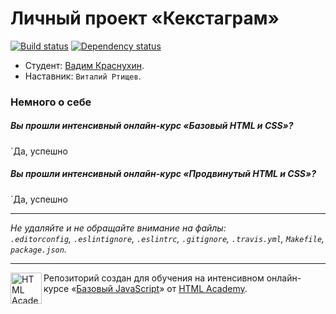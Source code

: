 # Личный проект «Кекстаграм»

[![Build status][travis-image]][travis-url]
[![Dependency status][dependency-image]][dependency-url]

* Студент: [Вадим Краснухин](https://htmlacademy.ru/profile/id118410).
* Наставник: `Виталий Ртищев`.

### Немного о себе

##### Вы прошли интенсивный онлайн-курс «Базовый HTML и CSS»?
`Да, успешно 

##### Вы прошли интенсивный онлайн-курс «Продвинутый HTML и CSS»?
`Да, успешно 

---

_Не удаляйте и не обращайте внимание на файлы:_<br>
_`.editorconfig`, `.eslintignore`, `.eslintrc`, `.gitignore`, `.travis.yml`, `Makefile`, `package.json`._

---

<a href="https://htmlacademy.ru/js_intensive"><img align="left" width="50" height="50" title="HTML Academy" src="https://up.htmlacademy.ru/static/img/intensive/javascript/logo-for-github.svg"></a>

Репозиторий создан для обучения на интенсивном онлайн-курсе «[Базовый JavaScript](https://htmlacademy.ru/js_intensive)» от [HTML Academy](https://htmlacademy.ru).

[travis-image]: https://travis-ci.org/htmlacademy-javascript/118410-kekstagram.svg?branch=master
[travis-url]: https://travis-ci.org/htmlacademy-javascript/118410-kekstagram
[dependency-image]: https://david-dm.org/htmlacademy-javascript/118410-kekstagram.svg?style=flat-square
[dependency-url]: https://david-dm.org/htmlacademy-javascript/118410-kekstagram
